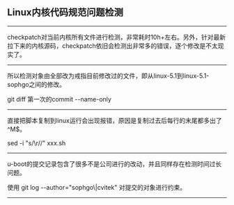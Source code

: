 ## Linux内核代码规范问题检测

---

checkpatch对当前内核所有文件进行检测，非常耗时10h+左右。另外，针对最新拉下来的内核源码，checkpatch依旧会检测出非常多的错误，逐个修改是不太现实了。

---

所以检测对象由全部改为戒指目前修改过的文件，即从linux-5.1到linux-5.1-sophgo之间的修改。

git diff 第一次的commit --name-only

---

直接把脚本复制到linux运行会出现报错，原因是复制过去后每行的末尾都多出了^M$。

sed -i "s/\r//" xxx.sh

---

u-boot的提交记录包含了很多不是公司进行的改动，并且同样存在检测时间过长问题。

使用 git log --author="sophgo\\|cvitek" 对提交的对象进行约束。

---

